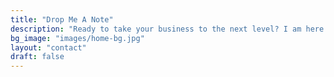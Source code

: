 ```yaml
---
title: "Drop Me A Note"
description: "Ready to take your business to the next level? I am here to help! Contact me today to learn more about my customized solutions that cater to your specific needs and budget."
bg_image: "images/home-bg.jpg"
layout: "contact"
draft: false
---
```

